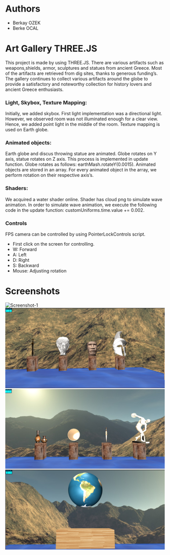 # Authors
- Berkay OZEK
- Berke OCAL

# Art Gallery THREE.JS
This project is made by using THREE.JS. There are various artifacts such as weapons,shields,
armor, sculptures and statues from ancient Greece. Most of the artifacts are retrieved from
dig sites, thanks to generous funding’s. The gallery continues to collect various artifacts
around the globe to provide a satisfactory and noteworthy collection for history lovers and
ancient Greece enthusiasts.

### Light, Skybox, Texture Mapping:
Initially, we added skybox. First light implementation was a directional light. However, we observed room was not
illuminated enough for a clear view. Hence, we added point light in the middle of
the room. Texture mapping is used on Earth globe.
### Animated objects:
Earth globe and discus throwing statue are animated. Globe rotates on Y axis, statue rotates on Z axis. This process is implemented in update
function. Globe rotates as follows: earthMash.rotateY(0.0015). Animated objects
are stored in an array. For every animated object in the array, we perform rotation
on their respective axis’s.
### Shaders:
We acquired a water shader online. Shader has cloud png to simulate wave animation. In order to simulate wave animation, we execute the following
code in the update function: customUniforms.time.value += 0.002.

### Controls
FPS camera can be controlled by using PointerLockControls script.
- First click on the screen for controlling.
- W: Forward
- A: Left
- D: Right
- S: Backward
- Mouse: Adjusting rotation

# Screenshots
![Screenshot-1](./images/Screenshot-1.png)
![Screenshot-2](./images/Screenshot-2.png)
![Screenshot-3](./images/Screenshot-3.png)
![Screenshot-4](./images/Screenshot-4.png)